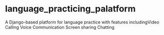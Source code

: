 # language_practicing_palatform
A Django-based platform for language practice with features includingVideo Calling Voice Communication Screen sharing Chatting
